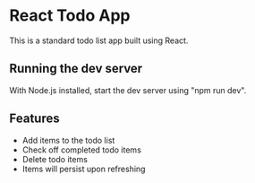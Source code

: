 # React Todo App
This is a standard todo list app built using React.

## Running the dev server
With Node.js installed, start the dev server using "npm run dev".

## Features
- Add items to the todo list
- Check off completed todo items
- Delete todo items
- Items will persist upon refreshing
